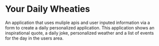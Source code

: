 # Your Daily Wheaties
  An application that uses muliple apis and user inputed information via a form to create a daily personalized application. This application shows an inspirational quote, a daily joke, personalized weather and a list of events for the day in the users area.

